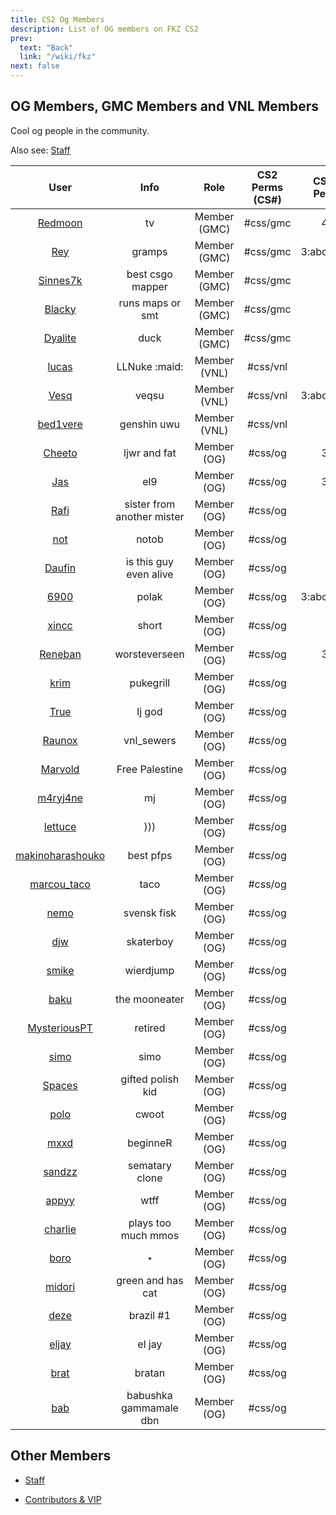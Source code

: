 ```yaml
---
title: CS2 Og Members
description: List of OG members on FKZ CS2
prev:
  text: "Back"
  link: "/wiki/fkz"
next: false
---
```


## OG Members, GMC Members and VNL Members

Cool og people in the community.

Also see: [Staff](/wiki/fkz/staff)

|                                   User                                    |            Info            |     Role     | CS2 Perms (CS#) | CS:GO Perms |
| :-----------------------------------------------------------------------: | :------------------------: | :----------: | :-------------: | :---------: |
|     [Redmoon](https://steamcommunity.com/profiles/76561198260657129)      |             tv             | Member (GMC) |    #css/gmc     |     4:z     |
|       [Rey](https://steamcommunity.com/profiles/765611980588430329)       |           gramps           | Member (GMC) |    #css/gmc     | 3:abcdefgjk |
|     [Sinnes7k](https://steamcommunity.com/profiles/76561197994813936)     |      best csgo mapper      | Member (GMC) |    #css/gmc     |      ?      |
|      [Blacky](https://steamcommunity.com/profiles/76561198091592005)      |      runs maps or smt      | Member (GMC) |    #css/gmc     |      ?      |
|     [Dyalite](https://steamcommunity.com/profiles/76561198199390651)      |            duck            | Member (GMC) |    #css/gmc     |      ?      |
|      [lucas](https://steamcommunity.com/profiles/76561198304022023)       |       LLNuke :maid:        | Member (VNL) |    #css/vnl     |      ?      |
|       [Vesq](https://steamcommunity.com/profiles/76561198067033036)       |           veqsu            | Member (VNL) |    #css/vnl     | 3:abcdefgjk |
|     [bed1vere](https://steamcommunity.com/profiles/76561198452880714)     |        genshin uwu         | Member (VNL) |    #css/vnl     |      ?      |
|      [Cheeto](https://steamcommunity.com/profiles/76561198216401209)      |        ljwr and fat        | Member (OG)  |     #css/og     |     3:z     |
|       [Jas](https://steamcommunity.com/profiles/76561198057416875)        |            el9             | Member (OG)  |     #css/og     |     3:z     |
|       [Rafi](https://steamcommunity.com/profiles/76561198196219175)       | sister from another mister | Member (OG)  |     #css/og     |      ?      |
|       [not](https://steamcommunity.com/profiles/76561199048847400)        |           notob            | Member (OG)  |     #css/og     |      ?      |
|      [Daufin](https://steamcommunity.com/profiles/76561198133792061)      |   is this guy even alive   | Member (OG)  |     #css/og     |      ?      |
|       [6900](https://steamcommunity.com/profiles/76561198086257134)       |           polak            | Member (OG)  |     #css/og     | 3:abcdefgjk |
|      [xincc](https://steamcommunity.com/profiles/76561198153456001)       |           short            | Member (OG)  |     #css/og     |      ?      |
|     [Reneban](https://steamcommunity.com/profiles/76561198103828440)      |       worsteverseen        | Member (OG)  |     #css/og     |     3:z     |
|       [krim](https://steamcommunity.com/profiles/76561198375936535)       |         pukegrill          | Member (OG)  |     #css/og     |      ?      |
|       [True](https://steamcommunity.com/profiles/76561198144238903)       |           lj god           | Member (OG)  |     #css/og     |      ?      |
|      [Raunox](https://steamcommunity.com/profiles/76561198254175551)      |         vnl_sewers         | Member (OG)  |     #css/og     |      ?      |
|     [Marvold](https://steamcommunity.com/profiles/76561198195286441)      |       Free Palestine       | Member (OG)  |     #css/og     |      ?      |
|     [m4ryj4ne](https://steamcommunity.com/profiles/76561198217928859)     |             mj             | Member (OG)  |     #css/og     |      ?      |
|     [lettuce](https://steamcommunity.com/profiles/76561198891188394)      |            )))             | Member (OG)  |     #css/og     |      ?      |
| [makinoharashouko](https://steamcommunity.com/profiles/76561198984981550) |         best pfps          | Member (OG)  |     #css/og     |      ?      |
|   [marcou_taco](https://steamcommunity.com/profiles/76561198945334973)    |            taco            | Member (OG)  |     #css/og     |      ?      |
|       [nemo](https://steamcommunity.com/profiles/76561198315595387)       |        svensk fisk         | Member (OG)  |     #css/og     |      ?      |
|       [djw](https://steamcommunity.com/profiles/76561198804102957)        |         skaterboy          | Member (OG)  |     #css/og     |      ?      |
|      [smike](https://steamcommunity.com/profiles/76561198130305633)       |         wierdjump          | Member (OG)  |     #css/og     |      ?      |
|       [baku](https://steamcommunity.com/profiles/76561198059230031)       |       the mooneater        | Member (OG)  |     #css/og     |      ?      |
|   [MysteriousPT](https://steamcommunity.com/profiles/76561198231606240)   |          retired           | Member (OG)  |     #css/og     |      ?      |
|       [simo](https://steamcommunity.com/profiles/76561198965452859)       |            simo            | Member (OG)  |     #css/og     |      ?      |
|      [Spaces](https://steamcommunity.com/profiles/76561198815195329)      |     gifted polish kid      | Member (OG)  |     #css/og     |      ?      |
|       [polo](https://steamcommunity.com/profiles/76561198338984393)       |           cwoot            | Member (OG)  |     #css/og     |      ?      |
|       [mxxd](https://steamcommunity.com/profiles/76561198873529782)       |          beginneR          | Member (OG)  |     #css/og     |      ?      |
|      [sandzz](https://steamcommunity.com/profiles/76561198241184844)      |       sematary clone       | Member (OG)  |     #css/og     |      ?      |
|      [appyy](https://steamcommunity.com/profiles/76561199096605565)       |            wtff            | Member (OG)  |     #css/og     |      ?      |
|     [charlie](https://steamcommunity.com/profiles/76561198083086183)      |    plays too much mmos     | Member (OG)  |     #css/og     |      ?      |
|       [boro](https://steamcommunity.com/profiles/76561198881382158)       |             ⋆              | Member (OG)  |     #css/og     |      ?      |
|      [midori](https://steamcommunity.com/profiles/76561199114241840)      |     green and has cat      | Member (OG)  |     #css/og     |      ?      |
|       [deze](https://steamcommunity.com/profiles/76561198329418938)       |         brazil #1          | Member (OG)  |     #css/og     |      ?      |
|      [eljay](https://steamcommunity.com/profiles/76561198860083400)       |           el jay           | Member (OG)  |     #css/og     |      ?      |
|       [brat](https://steamcommunity.com/profiles/76561198983626254)       |           bratan           | Member (OG)  |     #css/og     |      ?      |
|       [bab](https://steamcommunity.com/profiles/76561198860773846)        |   babushka gammamale dbn   | Member (OG)  |     #css/og     |      ?      |

## Other Members

- [Staff](/wiki/fkz/staff)

- [Contributors & VIP](/wiki/fkz/donators)
